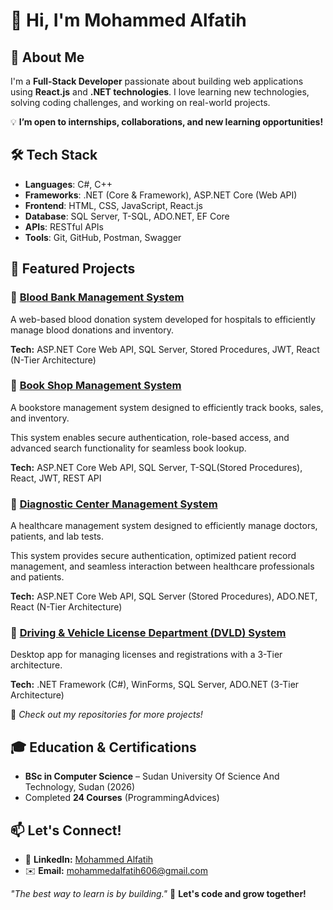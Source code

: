 # 👋 Hi, I'm Mohammed Alfatih

## 🚀 About Me  
I'm a **Full-Stack Developer** passionate about building web applications using **React.js** and **.NET technologies**. 
I love learning new technologies, solving coding challenges, and working on real-world projects.  

💡 **I’m open to internships, collaborations, and new learning opportunities!** 

## 🛠 Tech Stack  
- **Languages**: C#, C++
- **Frameworks**: .NET (Core & Framework), ASP.NET Core (Web API)
- **Frontend**: HTML, CSS, JavaScript, React.js
- **Database**: SQL Server, T-SQL, ADO.NET, EF Core
- **APIs**:  RESTful APIs
- **Tools**: Git, GitHub, Postman, Swagger


## 📂 Featured Projects  
### 🚀 **[Blood Bank Management System](https://github.com/M-A-A-S/Blood_Bank_Management_System)** 

A web-based blood donation system developed for hospitals to efficiently manage blood donations and inventory. 

**Tech:** ASP.NET Core Web API, SQL Server, Stored Procedures, JWT, React (N-Tier Architecture) 

### 🚀 **[Book Shop Management System](https://github.com/M-A-A-S/Book_Shop_Management_System)** 

A bookstore management system designed to efficiently track books, sales, and inventory. 

This system enables secure authentication, role-based access, and advanced search functionality for seamless book lookup.

**Tech:** ASP.NET Core Web API, SQL Server, T-SQL(Stored Procedures), React, JWT, REST API

### 🚀 **[Diagnostic Center Management System](https://github.com/M-A-A-S/Diagnostic_Center_Management_System)** 

A healthcare management system designed to efficiently manage doctors, patients, and lab tests. 

This system provides secure authentication, optimized patient record management, and seamless interaction between healthcare professionals and patients.  

**Tech:** ASP.NET Core Web API, SQL Server (Stored Procedures), ADO.NET, React (N-Tier Architecture)

### 🚀 **[Driving & Vehicle License Department (DVLD) System](https://github.com/M-A-A-S/Driving_And_Vehicle_License_Department_DVLD_System)** 

Desktop app for managing licenses and registrations with a 3-Tier architecture.

**Tech:** .NET Framework (C#), WinForms, SQL Server, ADO.NET (3-Tier Architecture) 


🔹 _Check out my repositories for more projects!_  

## 🎓 Education & Certifications
- **BSc in Computer Science** – Sudan University Of Science And Technology, Sudan (2026)
- Completed **24 Courses** (ProgrammingAdvices)

## 📫 Let's Connect!  
- 💼 **LinkedIn:** [Mohammed Alfatih](http://linkedin.com/in/mohammed-alfatih/)
- ✉️ **Email:** [mohammedalfatih606@gmail.com](mailto:mohammedalfatih606@gmail.com)

_"The best way to learn is by building."_ 🚀 **Let's code and grow together!** 

<!--
- **Languages**: C#, C++
- **Frameworks**: .NET (Core & Framework), ASP.NET Core (Web API)
- **Frontend**: HTML, CSS, JavaScript, React.js
- **Database**: SQL Server, T-SQL, ADO.NET, EF Core
- **Design**: SOLID Principles, Design Patterns (Builder)

### **Frontend**  
- React.js | JavaScript | TypeScript  
- HTML5 | CSS3 | Tailwind CSS | Bootstrap  

### **Backend**  
- ASP.NET Core | C# | .NET Framework  
- REST APIs | JWT Authentication  

### **Database & Tools**  
- SQL Server | Entity Framework | ADO.NET  
- Git | GitHub | Visual Studio | Postman
-->

<!--
## 📈 GitHub Stats  
<div align="center">
  <img height="180em" src="https://github-readme-stats.vercel.app/api?username=your-github-username&show_icons=true&theme=tokyonight" />
  <img height="180em" src="https://github-readme-stats.vercel.app/api/top-langs/?username=your-github-username&layout=compact&theme=tokyonight" />
</div>

## 📫 Let's Connect!  
- 💼 **LinkedIn:** [Your LinkedIn Profile](https://linkedin.com/in/your-profile)  
- 🌐 **Portfolio:** [yourwebsite.com](https://yourwebsite.com)  
- ✉️ **Email:** [your-email@example.com](mailto:your-email@example.com)  
- 🐦 **Twitter:** [@your-twitter](https://twitter.com/your-twitter)  
-->
<!--
**M-A-A-S/M-A-A-S** is a ✨ _special_ ✨ repository because its `README.md` (this file) appears on your GitHub profile.

Here are some ideas to get you started:

- 🔭 I’m currently working on ...
- 🌱 I’m currently learning ...
- 👯 I’m looking to collaborate on ...
- 🤔 I’m looking for help with ...
- 💬 Ask me about ...
- 📫 How to reach me: ...
- 😄 Pronouns: ...
- ⚡ Fun fact: ...
-->
